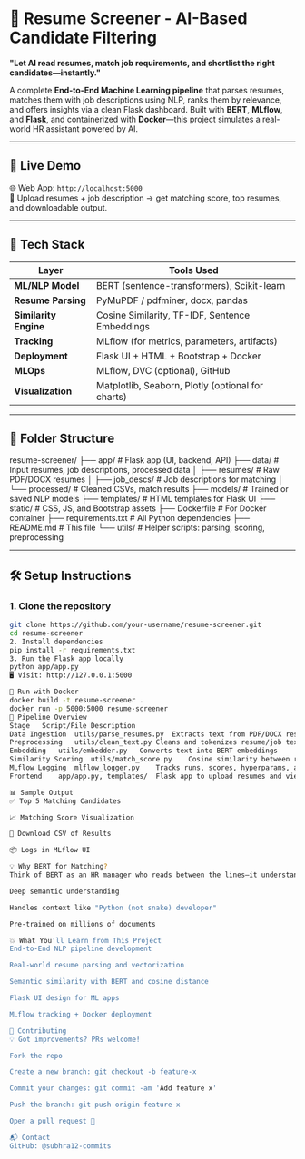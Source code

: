 # 🧠 Resume Screener - AI-Based Candidate Filtering

**"Let AI read resumes, match job requirements, and shortlist the right candidates—instantly."**

A complete **End-to-End Machine Learning pipeline** that parses resumes, matches them with job descriptions using NLP, ranks them by relevance, and offers insights via a clean Flask dashboard. Built with **BERT**, **MLflow**, and **Flask**, and containerized with **Docker**—this project simulates a real-world HR assistant powered by AI.

---

## 🚀 Live Demo

🌐 Web App: `http://localhost:5000`  
🧾 Upload resumes + job description → get matching score, top resumes, and downloadable output.

---

## 🧠 Tech Stack

| Layer              | Tools Used                                                           |
|--------------------|----------------------------------------------------------------------|
| **ML/NLP Model**    | BERT (sentence-transformers), Scikit-learn                          |
| **Resume Parsing** | PyMuPDF / pdfminer, docx, pandas                                     |
| **Similarity Engine** | Cosine Similarity, TF-IDF, Sentence Embeddings                  |
| **Tracking**        | MLflow (for metrics, parameters, artifacts)                         |
| **Deployment**      | Flask UI + HTML + Bootstrap + Docker                                |
| **MLOps**           | MLflow, DVC (optional), GitHub                                       |
| **Visualization**   | Matplotlib, Seaborn, Plotly (optional for charts)                  |

---

## 📁 Folder Structure

resume-screener/
├── app/ # Flask app (UI, backend, API)
├── data/ # Input resumes, job descriptions, processed data
│ ├── resumes/ # Raw PDF/DOCX resumes
│ ├── job_descs/ # Job descriptions for matching
│ └── processed/ # Cleaned CSVs, match results
├── models/ # Trained or saved NLP models
├── templates/ # HTML templates for Flask UI
├── static/ # CSS, JS, and Bootstrap assets
├── Dockerfile # For Docker container
├── requirements.txt # All Python dependencies
├── README.md # This file
└── utils/ # Helper scripts: parsing, scoring, preprocessing



---

## 🛠️ Setup Instructions

### 1. Clone the repository

```bash
git clone https://github.com/your-username/resume-screener.git
cd resume-screener
2. Install dependencies
pip install -r requirements.txt
3. Run the Flask app locally
python app/app.py
🖥 Visit: http://127.0.0.1:5000

🐳 Run with Docker
docker build -t resume-screener .
docker run -p 5000:5000 resume-screener
🔁 Pipeline Overview
Stage	Script/File	Description
Data Ingestion	utils/parse_resumes.py	Extracts text from PDF/DOCX resumes
Preprocessing	utils/clean_text.py	Cleans and tokenizes resume/job text
Embedding	utils/embedder.py	Converts text into BERT embeddings
Similarity Scoring	utils/match_score.py	Cosine similarity between resumes and job desc.
MLflow Logging	mlflow_logger.py	Tracks runs, scores, hyperparams, and artifacts
Frontend	app/app.py, templates/	Flask app to upload resumes and view results

📊 Sample Output
✅ Top 5 Matching Candidates

📈 Matching Score Visualization

📄 Download CSV of Results

📦 Logs in MLflow UI

💡 Why BERT for Matching?
Think of BERT as an HR manager who reads between the lines—it understands the meaning behind resume sentences, not just keywords.

Deep semantic understanding

Handles context like "Python (not snake) developer"

Pre-trained on millions of documents

💥 What You'll Learn from This Project
End-to-End NLP pipeline development

Real-world resume parsing and vectorization

Semantic similarity with BERT and cosine distance

Flask UI design for ML apps

MLflow tracking + Docker deployment

🤝 Contributing
💡 Got improvements? PRs welcome!

Fork the repo

Create a new branch: git checkout -b feature-x

Commit your changes: git commit -am 'Add feature x'

Push the branch: git push origin feature-x

Open a pull request 🚀

📬 Contact
GitHub: @subhra12-commits
